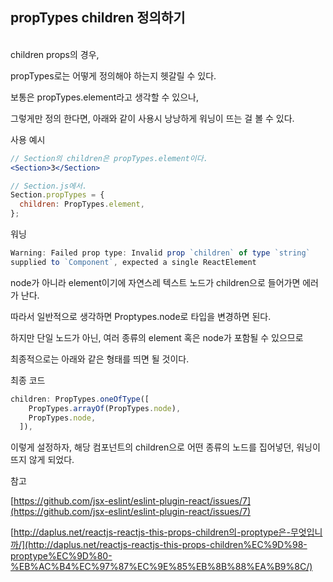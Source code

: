 ## propTypes children 정의하기
<br>
children props의 경우,

propTypes로는 어떻게 정의해야 하는지 헷갈릴 수 있다.

보통은 propTypes.element라고 생각할 수 있으나, 

그렇게만 정의 한다면, 아래와 같이 사용시 낭낭하게 워닝이 뜨는 걸 볼 수 있다.

사용 예시

```jsx
// Section의 children은 propTypes.element이다.
<Section>3</Section>

// Section.js에서.
Section.propTypes = {
  children: PropTypes.element,
};
```

워닝

```jsx
Warning: Failed prop type: Invalid prop `children` of type `string` 
supplied to `Component`, expected a single ReactElement
```

node가 아니라 element이기에 자연스레 텍스트 노드가 children으로 들어가면 에러가 난다.

따라서 일반적으로 생각하면 Proptypes.node로 타입을 변경하면 된다.

하지만 단일 노드가 아닌, 여러 종류의 element 혹은 node가 포함될 수 있으므로

최종적으로는 아래와 같은 형태를 띄면 될 것이다.

최종 코드

```jsx
children: PropTypes.oneOfType([
    PropTypes.arrayOf(PropTypes.node),
    PropTypes.node,
  ]),
```

이렇게 설정하자, 해당 컴포넌트의 children으로 어떤 종류의 노드를 집어넣던, 워닝이 뜨지 않게 되었다.

참고

[https://github.com/jsx-eslint/eslint-plugin-react/issues/7](https://github.com/jsx-eslint/eslint-plugin-react/issues/7)

[http://daplus.net/reactjs-reactjs-this-props-children의-proptype은-무엇입니까/](http://daplus.net/reactjs-reactjs-this-props-children%EC%9D%98-proptype%EC%9D%80-%EB%AC%B4%EC%97%87%EC%9E%85%EB%8B%88%EA%B9%8C/)